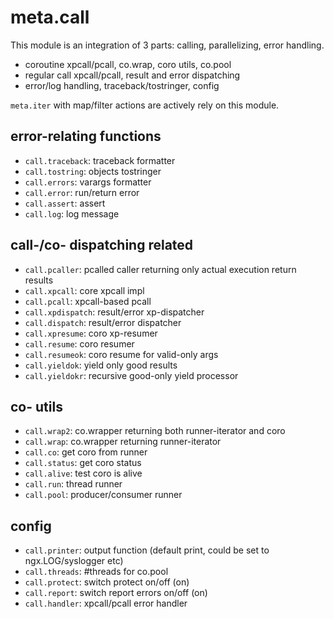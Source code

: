 # meta.call
This module is an integration of 3 parts: calling, parallelizing, error handling.
- coroutine xpcall/pcall, co.wrap, coro utils, co.pool
- regular call xpcall/pcall, result and error dispatching
- error/log handling, traceback/tostringer, config

`meta.iter` with map/filter actions are actively rely on this module.

## error-relating functions
- `call.traceback`: traceback formatter
- `call.tostring`: objects tostringer
- `call.errors`: varargs formatter
- `call.error`: run/return error
- `call.assert`: assert
- `call.log`: log message

## call-/co- dispatching related
- `call.pcaller`: pcalled caller returning only actual execution return results
- `call.xpcall`:  core xpcall impl
- `call.pcall`:  xpcall-based pcall
- `call.xpdispatch`: result/error xp-dispatcher
- `call.dispatch`: result/error dispatcher
- `call.xpresume`: coro xp-resumer
- `call.resume`: coro resumer
- `call.resumeok`: coro resume for valid-only args
- `call.yieldok`: yield only good results
- `call.yieldokr`: recursive good-only yield processor

## co- utils
- `call.wrap2`: co.wrapper returning both runner-iterator and coro
- `call.wrap`: co.wrapper returning runner-iterator
- `call.co`: get coro from runner
- `call.status`: get coro status
- `call.alive`: test coro is alive
- `call.run`: thread runner
- `call.pool`: producer/consumer runner

## config
- `call.printer`: output function (default print, could be set to ngx.LOG/syslogger etc)
- `call.threads`: #threads for co.pool
- `call.protect`: switch protect on/off (on)
- `call.report`: switch report errors on/off (on)
- `call.handler`: xpcall/pcall error handler

